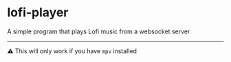 # lofi-player
A simple program that plays Lofi music from a websocket server

---
⚠️ This will only work if you have `mpv` installed
